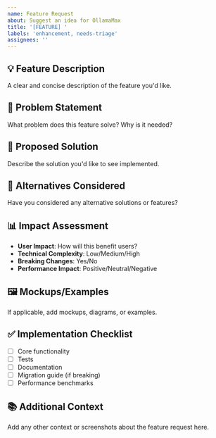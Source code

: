 ```yaml
---
name: Feature Request
about: Suggest an idea for OllamaMax
title: '[FEATURE] '
labels: 'enhancement, needs-triage'
assignees: ''
---
```


## 💡 Feature Description
A clear and concise description of the feature you'd like.

## 🎯 Problem Statement
What problem does this feature solve? Why is it needed?

## 📝 Proposed Solution
Describe the solution you'd like to see implemented.

## 🔄 Alternatives Considered
Have you considered any alternative solutions or features?

## 📊 Impact Assessment
- **User Impact**: How will this benefit users?
- **Technical Complexity**: Low/Medium/High
- **Breaking Changes**: Yes/No
- **Performance Impact**: Positive/Neutral/Negative

## 🖼️ Mockups/Examples
If applicable, add mockups, diagrams, or examples.

## ✅ Implementation Checklist
- [ ] Core functionality
- [ ] Tests
- [ ] Documentation
- [ ] Migration guide (if breaking)
- [ ] Performance benchmarks

## 📚 Additional Context
Add any other context or screenshots about the feature request here.